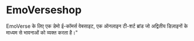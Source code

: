# EmoVerseshop
EmoVerse के लिए एक डेमो ई-कॉमर्स वेबसाइट, एक ऑनलाइन टी-शर्ट ब्रांड जो अद्वितीय डिज़ाइनों के माध्यम से भावनाओं को व्यक्त करता है।"
